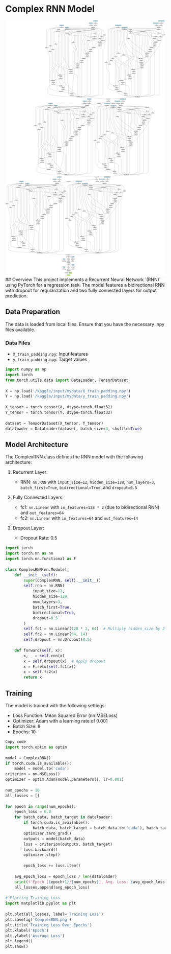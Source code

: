 # Complex RNN Model

<div align="center">
  <a href="model_architecture.png">
    <img src="model_architecture.png" alt="Logo" width="800" height="800">
  </a>

</div>
## Overview
This project implements a Recurrent Neural Network `(RNN)` using PyTorch for a regression task. The model features a bidirectional RNN with dropout for regularization and two fully connected layers for output prediction.


## Data Preparation
The data is loaded from local files. Ensure that you have the necessary .npy files available.

### Data Files

- `X_train_padding.npy`: Input features
- `y_train_padding.npy`: Target values

```python
import numpy as np
import torch
from torch.utils.data import DataLoader, TensorDataset

X = np.load('/kaggle/input/mydata/X_train_padding.npy')
Y = np.load('/kaggle/input/mydata/y_train_padding.npy')

X_tensor = torch.tensor(X, dtype=torch.float32)
Y_tensor = torch.tensor(Y, dtype=torch.float32)

dataset = TensorDataset(X_tensor, Y_tensor)
dataloader = DataLoader(dataset, batch_size=8, shuffle=True)
```

## Model Architecture
The ComplexRNN class defines the RNN model with the following architecture:

1. Recurrent Layer:

   - RNN: `nn.RNN` with `input_size=12`, `hidden_size=128`, `num_layers=3`, `batch_first=True`, `bidirectional=True`, and `dropout=0.5`
2. Fully Connected Layers:

   - fc1: `nn.Linear` with `in_features=128 * 2` (due to bidirectional RNN) and `out_features=64`
   - fc2: `nn.Linear` with `in_features=64` and `out_features=14`
3. Dropout Layer:

   - Dropout Rate: 0.5
``` python
import torch
import torch.nn as nn
import torch.nn.functional as F

class ComplexRNN(nn.Module):
    def __init__(self):
        super(ComplexRNN, self).__init__()
        self.rnn = nn.RNN(
            input_size=12, 
            hidden_size=128, 
            num_layers=3, 
            batch_first=True, 
            bidirectional=True,
            dropout=0.5
        )
        self.fc1 = nn.Linear(128 * 2, 64)  # Multiply hidden_size by 2 for bidirectional
        self.fc2 = nn.Linear(64, 14)
        self.dropout = nn.Dropout(0.5)

    def forward(self, x):
        x, _ = self.rnn(x)
        x = self.dropout(x)  # Apply dropout
        x = F.relu(self.fc1(x))
        x = self.fc2(x)
        return x
```        
## Training
The model is trained with the following settings:

- Loss Function: Mean Squared Error (nn.MSELoss)
- Optimizer: Adam with a learning rate of 0.001
- Batch Size: 8
- Epochs: 10

```python
Copy code
import torch.optim as optim

model = ComplexRNN()
if torch.cuda.is_available():
    model = model.to('cuda')
criterion = nn.MSELoss()
optimizer = optim.Adam(model.parameters(), lr=0.001)

num_epochs = 10
all_losses = []

for epoch in range(num_epochs):
    epoch_loss = 0.0
    for batch_data, batch_target in dataloader:
        if torch.cuda.is_available():
            batch_data, batch_target = batch_data.to('cuda'), batch_target.to('cuda')
        optimizer.zero_grad()
        outputs = model(batch_data)
        loss = criterion(outputs, batch_target)
        loss.backward()
        optimizer.step()

        epoch_loss += loss.item()

    avg_epoch_loss = epoch_loss / len(dataloader)
    print(f'Epoch [{epoch+1}/{num_epochs}], Avg. Loss: {avg_epoch_loss:.4f}')
    all_losses.append(avg_epoch_loss)

# Plotting Training Loss
import matplotlib.pyplot as plt

plt.plot(all_losses, label='Training Loss')
plt.savefig('ComplexRNN.png')
plt.title('Training Loss Over Epochs')
plt.xlabel('Epoch')
plt.ylabel('Average Loss')
plt.legend()
plt.show()
```